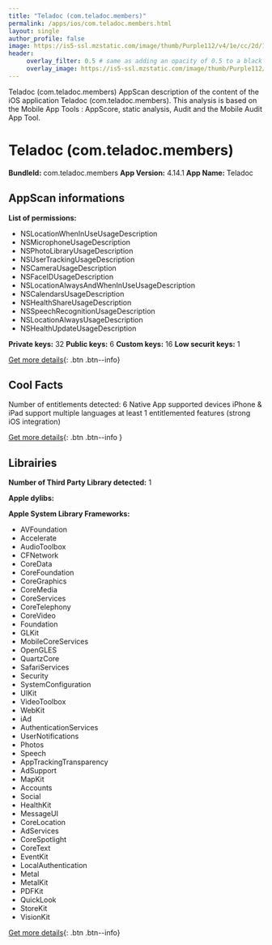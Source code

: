 ```yaml
---
title: "Teladoc (com.teladoc.members)"
permalink: /apps/ios/com.teladoc.members.html
layout: single
author_profile: false
image: https://is5-ssl.mzstatic.com/image/thumb/Purple112/v4/1e/cc/2d/1ecc2db9-8222-9e1f-2e35-50301fbc349a/AppIcon-1x_U007emarketing-0-7-0-0-GLES2_U002c0-85-220.png/512x512bb.jpg
header: 
     overlay_filter: 0.5 # same as adding an opacity of 0.5 to a black background
     overlay_image: https://is5-ssl.mzstatic.com/image/thumb/Purple112/v4/1e/cc/2d/1ecc2db9-8222-9e1f-2e35-50301fbc349a/AppIcon-1x_U007emarketing-0-7-0-0-GLES2_U002c0-85-220.png/512x512bb.jpg
---
```

Teladoc (com.teladoc.members) AppScan description of the content of the iOS application Teladoc (com.teladoc.members). This analysis is based on the Mobile App Tools : AppScore, static analysis, Audit and the Mobile Audit App Tool.

# Teladoc (com.teladoc.members)

**BundleId:** com.teladoc.members
**App Version:** 4.14.1
**App Name:** Teladoc


## AppScan informations 

**List of permissions:** 
- NSLocationWhenInUseUsageDescription
- NSMicrophoneUsageDescription
- NSPhotoLibraryUsageDescription
- NSUserTrackingUsageDescription
- NSCameraUsageDescription
- NSFaceIDUsageDescription
- NSLocationAlwaysAndWhenInUseUsageDescription
- NSCalendarsUsageDescription
- NSHealthShareUsageDescription
- NSSpeechRecognitionUsageDescription
- NSLocationAlwaysUsageDescription
- NSHealthUpdateUsageDescription
  
  
**Private keys:** 32
**Public keys:** 6
**Custom keys:** 16
**Low securit keys:** 1
  
[Get more details](/pricing.html){: .btn .btn--info}

## Cool Facts

Number of entitlements detected: 6
Native App
supported devices iPhone & iPad
support multiple languages
at least 1 entitlemented features (strong iOS integration)
  
[Get more details](/pricing.html){: .btn .btn--info }

## Librairies 
**Number of Third Party Library detected:** 1


**Apple dylibs:**


**Apple System Library Frameworks:**
- AVFoundation
- Accelerate
- AudioToolbox
- CFNetwork
- CoreData
- CoreFoundation
- CoreGraphics
- CoreMedia
- CoreServices
- CoreTelephony
- CoreVideo
- Foundation
- GLKit
- MobileCoreServices
- OpenGLES
- QuartzCore
- SafariServices
- Security
- SystemConfiguration
- UIKit
- VideoToolbox
- WebKit
- iAd
- AuthenticationServices
- UserNotifications
- Photos
- Speech
- AppTrackingTransparency
- AdSupport
- MapKit
- Accounts
- Social
- HealthKit
- MessageUI
- CoreLocation
- AdServices
- CoreSpotlight
- CoreText
- EventKit
- LocalAuthentication
- Metal
- MetalKit
- PDFKit
- QuickLook
- StoreKit
- VisionKit


  
[Get more details](/pricing.html){: .btn .btn--info}

